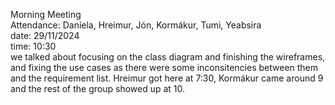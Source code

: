 Morning Meeting \
Attendance: Daníela, Hreimur, Jón, Kormákur, Tumi, Yeabsira \
date: 29/11/2024 \
time: 10:30 \
we talked about focusing on the class diagram and finishing the wireframes, and fixing the use cases as there were some inconsitencies between them and the requirement list. 
Hreimur got here at 7:30, Kormákur came around 9 and the rest of the group showed up at 10.
